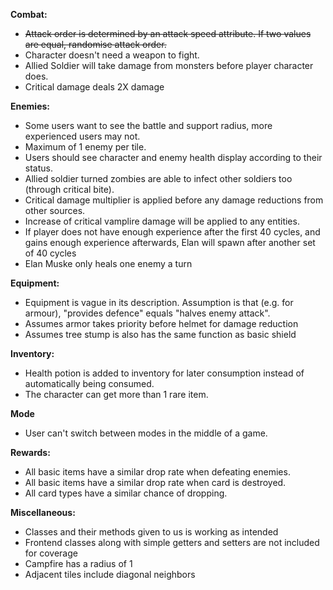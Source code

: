 **Combat:**
- ~~Attack order is determined by an attack speed attribute. If two values are equal, randomise attack order.~~
- Character doesn't need a weapon to fight.
- Allied Soldier will take damage from monsters before player character does.
- Critical damage deals 2X damage

**Enemies:**
- Some users want to see the battle and support radius, more experienced users may not.
- Maximum of 1 enemy per tile.
- Users should see character and enemy health display according to their status.
- Allied soldier turned zombies are able to infect other soldiers too (through critical bite).
- Critical damage multiplier is applied before any damage reductions from other sources.
- Increase of critical vamplire damage will be applied to any entities.
- If player does not have enough experience after the first 40 cycles, and gains enough experience afterwards, Elan will spawn after another set of 40 cycles
- Elan Muske only heals one enemy a turn

**Equipment:**
- Equipment is vague in its description. Assumption is that (e.g. for armour), "provides defence" equals "halves enemy attack".
- Assumes armor takes priority before helmet for damage reduction
- Assumes tree stump is also has the same function as basic shield

**Inventory:**
- Health potion is added to inventory for later consumption instead of automatically being consumed.
- The character can get more than 1 rare item.

**Mode**
- User can't switch between modes in the middle of a game.

**Rewards:**
- All basic items have a similar drop rate when defeating enemies.
- All basic items have a similar drop rate when card is destroyed.
- All card types have a similar chance of dropping.

**Miscellaneous:**
- Classes and their methods given to us is working as intended
- Frontend classes along with simple getters and setters are not included for coverage 
- Campfire has a radius of 1
- Adjacent tiles include diagonal neighbors